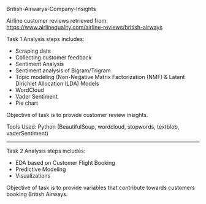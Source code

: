 British-Airwarys-Company-Insights

Airline customer reviews retrieved from: https://www.airlinequality.com/airline-reviews/british-airways

Task 1 Analysis steps includes:

- Scraping data 
- Collecting customer feedback
- Sentiment Analysis
- Sentiment analysis of Bigram/Trigram
- Topic modeling (Non-Negative Matrix Factorization (NMF) & Latent Dirichlet Allocation (LDA) Models
- WordCloud
- Vader Sentiment
- Pie chart

Objective of task is to provide customer review insights. 

Tools Used: Python (BeautifulSoup, wordcloud, stopwords, textblob, vaderSentiment)

------------------------------

Task 2 Analysis steps includes:

- EDA based on Customer Flight Booking
- Predictive Modeling
- Visualizations 

Objective of task is to provide variables that contribute towards customers booking British Airways.
